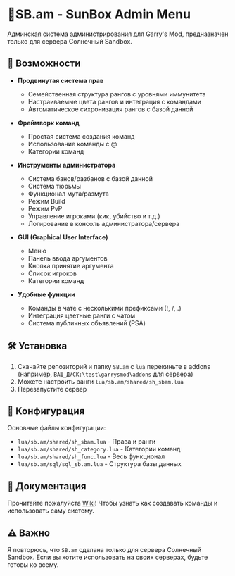 # 🔆SB.am - SunBox Admin Menu
Админская система администрирования для Garry's Mod, предназначен только для сервера Солнечный Sandbox.
## 🔆 Возможности

- **Продвинутая система прав**
  - Семейственная структура рангов с уровнями иммунитета
  - Настраиваемые цвета рангов и интеграция с командами
  - Автоматическое сихронизация рангов с базой данной

- **Фреймворк команд**
  - Простая система создания команд
  - Использование команды с @
  - Категории команд

- **Инструменты администратора**
  - Система банов/разбанов с базой данной
  - Система тюрьмы
  - Функционал мута/размута
  - Режим Build
  - Режим PvP
  - Управление игроками (кик, убийство и т.д.)
  - Логирование в консоль администратора/сервера

- **GUI (Graphical User Interface)**
  - Меню
  - Панель ввода аргументов
  - Кнопка принятие аргумента
  - Список игроков
  - Категории команд

- **Удобные функции**
  - Команды в чате с несколькими префиксами (!, /, .)
  - Интеграция цветные ранги с чатом
  - Система публичных объявлений (PSA)

## 🛠️ Установка
1. Скачайте репозиторий и папку `SB.am` с `lua` перекиньте в addons (например, `ВАШ_ДИСК:\test\garrysmod\addons` для сервера)
2. Можете настроить ранги `lua/sb.am/shared/sh_sbam.lua`
3. Перезапустите сервер

## 📝 Конфигурация
Основные файлы конфигурации:
- `lua/sb.am/shared/sh_sbam.lua` - Права и ранги
- `lua/sb.am/shared/sh_category.lua` - Категории команд
- `lua/sb.am/shared/sh_func.lua` - Весь функционал
- `lua/sb.am/sql/sql_sb.am.lua` - Структура базы данных

## 📒 Документация
Прочитайте пожалуйста [Wiki](https://github.com/rkaspersky/SB.am/wiki)! Чтобы узнать как создавать команды и использовать саму систему.

## ⚠️ Важно
Я повторюсь, что `SB.am` сделана только для сервера Солнечный Sandbox. Если вы хотите использовать на своих серверах, будьте готовы ко всему.
